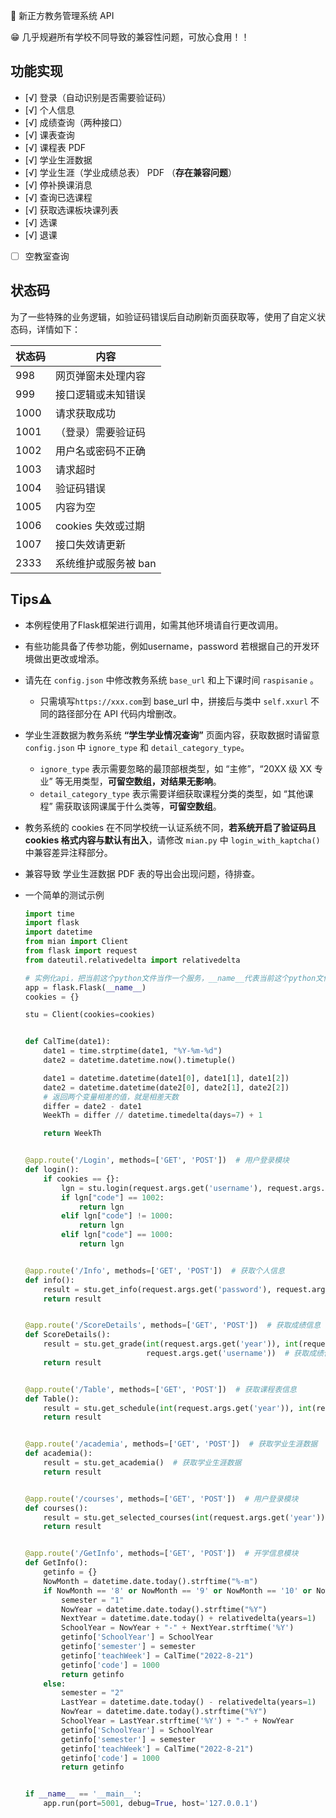 🏫 新正方教务管理系统 API

😁 几乎规避所有学校不同导致的兼容性问题，可放心食用！！


## 功能实现

- [√] 登录（自动识别是否需要验证码）
- [√] 个人信息
- [√] 成绩查询（两种接口）
- [√] 课表查询
- [√] 课程表 PDF
- [√] 学业生涯数据
- [√] 学业生涯（学业成绩总表） PDF （**存在兼容问题**）
- [√] 停补换课消息
- [√] 查询已选课程
- [√] 获取选课板块课列表
- [√] 选课
- [√] 退课
- [ ] 空教室查询

## 状态码

为了一些特殊的业务逻辑，如验证码错误后自动刷新页面获取等，使用了自定义状态码，详情如下：

| 状态码 | 内容                 |
| ------ | -------------------- |
| 998    | 网页弹窗未处理内容   |
| 999    | 接口逻辑或未知错误   |
| 1000   | 请求获取成功         |
| 1001   | （登录）需要验证码   |
| 1002   | 用户名或密码不正确   |
| 1003   | 请求超时             |
| 1004   | 验证码错误           |
| 1005   | 内容为空             |
| 1006   | cookies 失效或过期   |
| 1007   | 接口失效请更新       |
| 2333   | 系统维护或服务被 ban |

## Tips⚠️
- 本例程使用了Flask框架进行调用，如需其他环境请自行更改调用。
- 有些功能具备了传参功能，例如username，password 若根据自己的开发环境做出更改或增添。
- 请先在 `config.json` 中修改教务系统 `base_url` 和上下课时间 `raspisanie` 。
  - 只需填写`https://xxx.com`到 base_url 中，拼接后与类中 `self.xxurl` 不同的路径部分在 API 代码内增删改。
- 学业生涯数据为教务系统 **“学生学业情况查询”** 页面内容，获取数据时请留意 `config.json` 中 `ignore_type` 和 `detail_category_type`。
  - `ignore_type` 表示需要忽略的最顶部根类型，如 “主修”，“20XX 级 XX 专业” 等无用类型，**可留空数组，对结果无影响**。
  - `detail_category_type` 表示需要详细获取课程分类的类型，如 “其他课程” 需获取该网课属于什么类等，**可留空数组**。
- 教务系统的 cookies 在不同学校统一认证系统不同，**若系统开启了验证码且 cookies 格式内容与默认有出入**，请修改 `mian.py` 中 `login_with_kaptcha()` 中兼容差异注释部分。
- 兼容导致 学业生涯数据 PDF 表的导出会出现问题，待排查。
- 一个简单的测试示例

  ```python
  import time
  import flask
  import datetime
  from mian import Client
  from flask import request
  from dateutil.relativedelta import relativedelta
  
  # 实例化api，把当前这个python文件当作一个服务，__name__代表当前这个python文件
  app = flask.Flask(__name__)
  cookies = {}
  
  stu = Client(cookies=cookies)
  
  
  def CalTime(date1):
      date1 = time.strptime(date1, "%Y-%m-%d")
      date2 = datetime.datetime.now().timetuple()
  
      date1 = datetime.datetime(date1[0], date1[1], date1[2])
      date2 = datetime.datetime(date2[0], date2[1], date2[2])
      # 返回两个变量相差的值，就是相差天数
      differ = date2 - date1
      WeekTh = differ // datetime.timedelta(days=7) + 1
  
      return WeekTh
  
  
  @app.route('/Login', methods=['GET', 'POST'])  # 用户登录模块
  def login():
      if cookies == {}:
          lgn = stu.login(request.args.get('username'), request.args.get('password'))
          if lgn["code"] == 1002:
              return lgn
          elif lgn["code"] != 1000:
              return lgn
          elif lgn["code"] == 1000:
              return lgn
  
  
  @app.route('/Info', methods=['GET', 'POST'])  # 获取个人信息
  def info():
      result = stu.get_info(request.args.get('password'), request.args.get('username'))  # 获取个人信息
      return result
  
  
  @app.route('/ScoreDetails', methods=['GET', 'POST'])  # 获取成绩信息
  def ScoreDetails():
      result = stu.get_grade(int(request.args.get('year')), int(request.args.get('term')),
                             request.args.get('username'))  # 获取成绩信息，若接口错误请添加 use_personal_info=True，只填年份获取全年
      return result
  
  
  @app.route('/Table', methods=['GET', 'POST'])  # 获取课程表信息
  def Table():
      result = stu.get_schedule(int(request.args.get('year')), int(request.args.get('term')))  # 获取课程表信息
      return result
  
  
  @app.route('/academia', methods=['GET', 'POST'])  # 获取学业生涯数据
  def academia():
      result = stu.get_academia()  # 获取学业生涯数据
      return result
  
  
  @app.route('/courses', methods=['GET', 'POST'])  # 用户登录模块
  def courses():
      result = stu.get_selected_courses(int(request.args.get('year')), int(request.args.get('term')))  # 获取已选课程信息
      return result
  
  
  @app.route('/GetInfo', methods=['GET', 'POST'])  # 开学信息模块
  def GetInfo():
      getinfo = {}
      NowMonth = datetime.date.today().strftime("%-m")
      if NowMonth == '8' or NowMonth == '9' or NowMonth == '10' or NowMonth == '11' or NowMonth == '12' or NowMonth == '1' or NowMonth == '2':
          semester = "1"
          NowYear = datetime.date.today().strftime("%Y")
          NextYear = datetime.date.today() + relativedelta(years=1)
          SchoolYear = NowYear + "-" + NextYear.strftime('%Y')
          getinfo['SchoolYear'] = SchoolYear
          getinfo['semester'] = semester
          getinfo['teachWeek'] = CalTime("2022-8-21")
          getinfo['code'] = 1000
          return getinfo
      else:
          semester = "2"
          LastYear = datetime.date.today() - relativedelta(years=1)
          NowYear = datetime.date.today().strftime("%Y")
          SchoolYear = LastYear.strftime('%Y') + "-" + NowYear
          getinfo['SchoolYear'] = SchoolYear
          getinfo['semester'] = semester
          getinfo['teachWeek'] = CalTime("2022-8-21")
          getinfo['code'] = 1000
          return getinfo
  
  
  if __name__ == '__main__':
      app.run(port=5001, debug=True, host='127.0.0.1')

  ```
